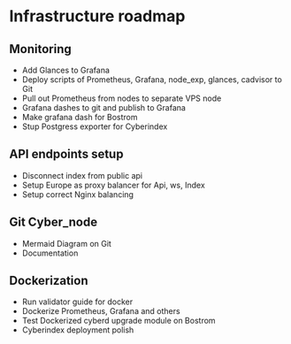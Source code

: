 # Infrastructure roadmap

## Monitoring

- Add Glances to Grafana
- Deploy scripts of Prometheus, Grafana, node_exp, glances, cadvisor to Git
- Pull out Prometheus from nodes to separate VPS node
- Grafana dashes to git and publish to Grafana
- Make grafana dash for Bostrom
- Stup Postgress exporter for Cyberindex

## API endpoints setup

- Disconnect index from public api
- Setup Europe as proxy balancer for Api, ws, Index
- Setup correct Nginx balancing

## Git Cyber_node

- Mermaid Diagram on Git
- Documentation

## Dockerization

- Run validator guide for docker
- Dockerize  Prometheus, Grafana and others
- Test Dockerized cyberd upgrade module on Bostrom
- Cyberindex deployment polish
